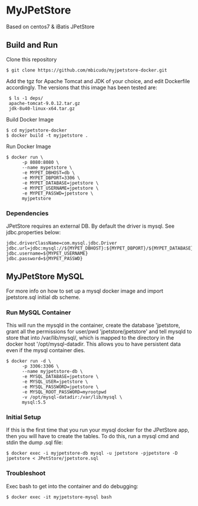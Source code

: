 # MyJPetStore

Based on centos7 & iBatis JPetStore

## Build and Run

Clone this repository

  ```
  $ git clone https://github.com/mbicudo/myjpetstore-docker.git
  ```

Add the tgz for Apache Tomcat and JDK of your choice, and edit Dockerfile accordingly.
The versions that this image has been tested are:

  ```
   $ ls -1 deps/
   apache-tomcat-9.0.12.tar.gz
   jdk-8u40-linux-x64.tar.gz
  ```

Build Docker Image

  ```
  $ cd myjpetstore-docker
  $ docker build -t myjpetstore .
  ```

Run Docker Image

  ```
  $ docker run \
        -p 8080:8080 \
        --name mypetstore \
        -e MYPET_DBHOST=db \
        -e MYPET_DBPORT=3306 \
        -e MYPET_DATABASE=jpetstore \
        -e MYPET_USERNAME=jpetstore \
        -e MYPET_PASSWD=jpetstore \
        myjpetstore
  ```

### Dependencies

JPetStore requires an external DB. By default the driver is mysql. See jdbc.properties below:

  ```
  jdbc.driverClassName=com.mysql.jdbc.Driver
  jdbc.url=jdbc:mysql://${MYPET_DBHOST}:${MYPET_DBPORT}/${MYPET_DATABASE}
  jdbc.username=${MYPET_USERNAME}
  jdbc.password=${MYPET_PASSWD}
  ```

## MyJPetStore MySQL

For more info on how to set up a mysql docker image and import jpetstore.sql initial db scheme.

### Run MySQL Container

This will run the mysqld in the container, create the database 'jpetstore, grant all the permissions for user/pwd 'jpetstore/jpetstore' and tell mysqld to store that into /var/lib/mysql/, which is mapped to the directory in the docker host '/opt/mysql-datadir. This allows you to have persistent data even if the mysql container dies.

  ```
  $ docker run -d \
        -p 3306:3306 \
        --name myjpetstore-db \
        -e MYSQL_DATABASE=jpetstore \
        -e MYSQL_USER=jpetstore \
        -e MYSQL_PASSWORD=jpetstore \
        -e MYSQL_ROOT_PASSWORD=myrootpwd
        -v /opt/mysql-datadir:/var/lib/mysql \
        mysql:5.5
  ```

### Initial Setup

If this is the first time that you run your mysql docker for the JPetStore app, then you will have to create the tables.
To do this, run a mysql cmd and stdin the dump .sql file:
  ```
  $ docker exec -i myjpetstore-db mysql -u jpetstore -pjpetstore -D jpetstore < JPetStore/jpetstore.sql
  ```

### Troubleshoot

Exec bash to get into the container and do debugging:

  ```
  $ docker exec -it myjpetstore-mysql bash
  ```
